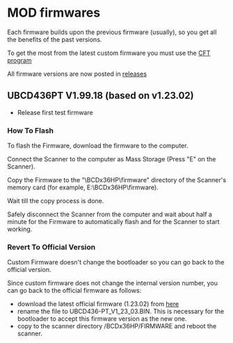 # MOD firmwares

Each firmware builds upon the previous firmware (usually), so you get all the benefits of the past versions.

To get the most from the latest custom firmware you must use the [CFT program](https://github.com/x27/CFT)

All firmware versions are now posted in [releases](https://github.com/x27/openscanner/releases)

## UBCD436PT V1.99.18 (based on v1.23.02)

* Release first test firmware

### How To Flash

To flash the Firmware, download the firmware to the computer.

Connect the Scanner to the computer as Mass Storage (Press "E" on the Scanner).

Copy the Firmware to the "\BCDx36HP\firmware" directory of the Scanner's memory card (for example, E:\BCDx36HP\firmware).

Wait till the copy process is done.

Safely disconnect the Scanner from the computer and wait about half a minute for the Firmware to automatically flash and for the Scanner to start working.

### Revert To Official Version

Custom Firmware doesn't change the bootloader so you can go back to the official version.

Since custom firmware does not change the internal version number, you can go back to the official firmware as follows:
- download the latest official firmware (1.23.02) from [here](https://github.com/x27/openscanner/tree/main/uniden/ubcd436pt/official)
- rename the file to UBCD436-PT_V1_23_03.BIN. This is necessary for the bootloader to accept this firmware version as the new one.
- copy to the scanner directory /BCDx36HP/FIRMWARE and reboot the scanner.
